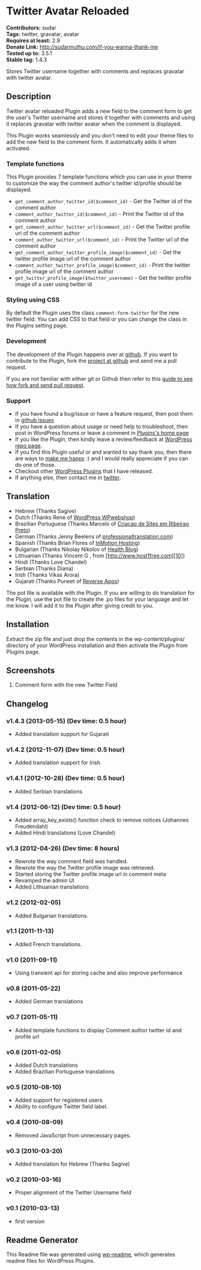 # Twitter Avatar Reloaded #
**Contributors:** sudar   
**Tags:** twitter, gravatar, avatar  
**Requires at least:** 2.9  
**Donate Link:** http://sudarmuthu.com/if-you-wanna-thank-me  
**Tested up to:** 3.5.1  
**Stable tag:** 1.4.3  

Stores Twitter username together with comments and replaces gravatar with twitter avatar.

## Description ##

Twitter avatar reloaded Plugin adds a new field to the comment form to get the user's Twitter username and stores it together with comments and using it replaces gravatar with twitter avatar when the comment is displayed.

This Plugin works seamlessly and you don't need to edit your theme files to add the new field to the comment form. It automatically adds it when activated.

### Template functions

This Plugin provides 7 template functions which you can use in your theme to customize the way the comment author's twitter id/profile should be displayed.

*   `get_comment_author_twitter_id($comment_id)` - Get the Twitter id of the comment author
*   `comment_author_twitter_id($comment_id)` - Print the Twitter id of the comment author
*   `get_comment_author_twitter_url($comment_id)` - Get the Twitter profile url of the comment author
*   `comment_author_twitter_url($comment_id)` - Print the Twitter url of the comment author
*   `get_comment_author_twitter_profile_image($comment_id)` - Get the twitter profile image url of the comment author 
*   `comment_author_twitter_profile_image($comment_id)` - Print the twitter profile image url of the comment author 
*   `get_twitter_profile_image($twitter_username)` - Get the twitter profile image of a user using twitter id

### Styling using CSS

By default the Plugin uses the class `comment-form-twitter` for the new twitter field. You can add CSS to that field or you can change the class in the Plugins setting page.

### Development

The development of the Plugin happens over at [github][6]. If you want to contribute to the Plugin, fork the [project at github][6] and send me a pull request.

If you are not familiar with either git or Github then refer to this [guide to see how fork and send pull request](http://sudarmuthu.com/blog/contributing-to-project-hosted-in-github).

### Support

- If you have found a bug/issue or have a feature request, then post them in [github issues][7]
- If you have a question about usage or need help to troubleshoot, then post in WordPress forums or leave a comment in [Plugins's home page][1]
- If you like the Plugin, then kindly leave a review/feedback at [WordPress repo page][8].
- If you find this Plugin useful or and wanted to say thank you, then there are ways to [make me happy](http://sudarmuthu.com/if-you-wanna-thank-me) :) and I would really appreciate if you can do one of those.
- Checkout other [WordPress Plugins][5] that I have released.
- If anything else, then contact me in [twitter][3].

 [1]: http://sudarmuthu.com/wordpress/twitter-avatar-reloaded
 [3]: http://twitter.com/sudarmuthu
 [4]: http://sudarmuthu.com/blog
 [5]: http://sudarmuthu.com/wordpress
 [6]: https://github.com/sudar/twitter-avatar-reloaded
 [7]: https://github.com/sudar/twitter-avatar-reloaded/issues
 [8]: http://wordpress.org/extend/plugins/twitter-avatar-reloaded/

## Translation ##

*   Hebrew (Thanks Sagive)
*   Dutch (Thanks Rene of [WordPress WPwebshop][4])
*   Brazilian Portuguese (Thanks Marcelo of [Criacao de Sites em Ribeirao Preto][5])
*   German (Thanks Jenny Beelens of [professionaltranslation.com][7])
*   Spanish (Thanks Brian Flores of [InMotion Hosting][8])   
*   Bulgarian (Thanks Nikolay Nikolov of [Health Blog][9])   
*   Lithuanian (Thanks Vincent G , from [http://www.host1free.com][10])
*   Hindi (Thanks Love Chandel)
*   Serbian (Thanks Diana)
*   Irish (Thanks Vikas Arora)
*   Gujarati (Thanks Puneet of [Reverse Apps][11])

The pot file is available with the Plugin. If you are willing to do translation for the Plugin, use the pot file to create the .po files for your language and let me know. I will add it to the Plugin after giving credit to you.

[4]: http://wpwebshop.com/premium-wordpress-plugins/
[5]: http://www.techload.com.br/
[6]: http://twitter.com/sudarmuthu
[7]: http://www.professionaltranslation.com
[8]: http://www.inmotionhosting.com/
[9]: http://healthishblog.com/ 
[10]: http://www.host1free.com
[11]: https://www.reverseapps.com/

## Installation ##

Extract the zip file and just drop the contents in the wp-content/plugins/ directory of your WordPress installation and then activate the Plugin from Plugins page.

## Screenshots ##

1. Comment form with the new Twitter Field

## Changelog ##

### v1.4.3 (2013-05-15) (Dev time: 0.5 hour) ###
* Added translation support for Gujarati

### v1.4.2 (2012-11-07) (Dev time: 0.5 hour) ###
* Added translation support for Irish

###  v1.4.1 (2012-10-28) (Dev time: 0.5 hour) ###
* Added Serbian translations

### v1.4 (2012-06-12) (Dev time: 0.5 hour) ###
- Added array_key_exists() function check to remove notices (Johannes Freudendahl)
- Added Hindi translations (Love Chandel)

### v1.3 (2012-04-26) (Dev time: 8 hours) ###

- Rewrote the way comment field was handled.
- Rewrote the way the Twitter profile image was retrieved.
- Started storing the Twitter profile image url in comment meta
- Revamped the admin UI
- Added Lithuanian translations

### v1.2 (2012-02-05) ###
*   Added Bulgarian translations.

### v1.1 (2011-11-13) ###
*   Added French translations.

### v1.0 (2011-09-11) ###
*   Using transient api for storing cache and also improve performance

### v0.8 (2011-05-22) ###
*   Added German translations

### v0.7 (2011-05-11) ###
*   Added template functions to display Comment author twitter id and profile url

### v0.6 (2011-02-05) ###
*   Added Dutch translations
*   Added Brazilian Portuguese translations

### v0.5 (2010-08-10) ###
*   Added support for registered users
*   Ability to configure Twitter field label.

### v0.4 (2010-08-09) ###
*   Removed JavaScript from unnecessary pages.

### v0.3 (2010-03-20) ###
*   Added translation for Hebrew (Thanks Sagive)

### v0.2 (2010-03-16) ###
*   Proper alignment of the Twitter Username field

### v0.1 (2010-03-13) ###
*   first version

## Readme Generator ##

This Readme file was generated using <a href = "http://sudarmuthu.com/wordpress/wp-readme">wp-readme</a>, which generates readme files for WordPress Plugins.
